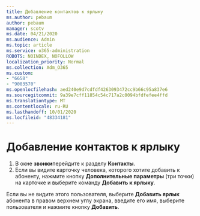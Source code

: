 ```yaml
---
title: Добавление контактов к ярлыку
ms.author: pebaum
author: pebaum
manager: scotv
ms.date: 04/21/2020
ms.audience: Admin
ms.topic: article
ms.service: o365-administration
ROBOTS: NOINDEX, NOFOLLOW
localization_priority: Normal
ms.collection: Adm_O365
ms.custom:
- "6658"
- "9003570"
ms.openlocfilehash: aed240e9d7cdfdf4263093472cc9b66c95a837e6
ms.sourcegitcommit: 9a39e7cff11854c54c717a2c0094bfdfefee4ffd
ms.translationtype: MT
ms.contentlocale: ru-RU
ms.lasthandoff: 10/01/2020
ms.locfileid: "48334181"
---
```

# <a name="add-contacts-to-speed-dial"></a>Добавление контактов к ярлыку

1. В окне  **звонки**перейдите к разделу  **Контакты**.
2. Если вы видите карточку человека, которого хотите добавить к абоненту, нажмите кнопку  **Дополнительные параметры**  (три точки) на карточке и выберите команду  **Добавить к ярлыку**.

Если вы не видите этого пользователя, выберите  **Добавить ярлык**  абонента в правом верхнем углу экрана, введите его имя, выберите пользователя и нажмите кнопку  **Добавить**.
